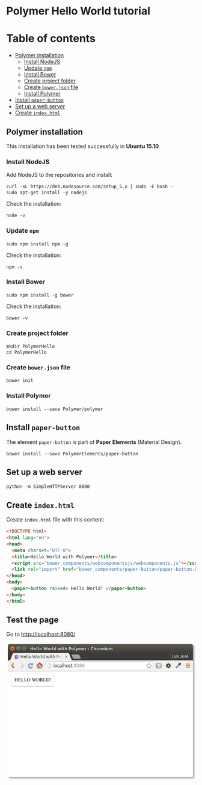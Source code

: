 # Polymer Hello World tutorial

Table of contents
=================

  * [Polymer installation](#polymer-installation)
    * [Install NodeJS](#install-nodejs)
    * [Update `npm`](#update-npm)
    * [Install Bower](#install-bower)
    * [Create project folder](#create-project-folder)
    * [Create `bower.json` file](#create-bower.json-file)
    * [Install Polymer](#install-polymer)
  * [Install `paper-button`](#install-paper-button)
  * [Set up a web server](#set-up-a-web-server)
  * [Create `index.html`](#create-index.html)
    
    

## Polymer installation

This installation has been tested successfully in **Ubuntu 15.10**

### Install NodeJS

Add NodeJS to the repositories and install:

```console
curl -sL https://deb.nodesource.com/setup_5.x | sudo -E bash -
sudo apt-get install -y nodejs
```

Check the installation:

```console
node -v
```

### Update `npm`

```console
sudo npm install npm -g
```

Check the installation:

```console
npm -v
```

### Install Bower

```console
sudo npm install -g bower
```

Check the installation:

```console
bower -v
```

### Create project folder

```console
mkdir PolymerHello
cd PolymerHello
```

### Create `bower.json` file

```console
bower init
```

### Install Polymer

```console
bower install --save Polymer/polymer
```

## Install `paper-button`

The element `paper-button` is part of **Paper Elements** (Material Design).

```console
bower install --save PolymerElements/paper-button
```

## Set up a web server

```console
python -m SimpleHTTPServer 8080
```

## Create `index.html`

Create `index.html` file with this content:

```html
<!DOCTYPE html>
<html lang="en">
<head>
  <meta charset="UTF-8">
  <title>Hello World with Polymer</title>
  <script src="bower_components/webcomponentsjs/webcomponents.js"></script>
  <link rel="import" href="bower_components/paper-button/paper-button.html">
</head>
<body>
  <paper-button raised> Hello World! </paper-button>
</body>
</html>
```

## Test the page

Go to <http://localhost:8080/>

![Hello World page](images/polymerhello2.png)



